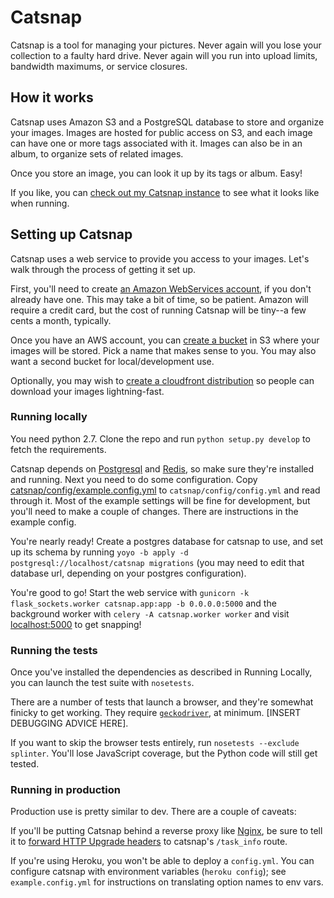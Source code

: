# Catsnap

Catsnap is a tool for managing your pictures. Never again will you lose your collection to a faulty hard drive. Never again will you run into upload limits, bandwidth maximums, or service closures.

## How it works

Catsnap uses Amazon S3 and a PostgreSQL database to store and organize your images. Images are hosted for public access on S3, and each image can have one or more tags associated with it. Images can also be in an album, to organize sets of related images.

Once you store an image, you can look it up by its tags or album. Easy!

If you like, you can [check out my Catsnap instance](https://catsnap.erincall.com) to see what it looks like when running.

## Setting up Catsnap

Catsnap uses a web service to provide you access to your images. Let's walk through the process of getting it set up.

First, you'll need to create [an Amazon WebServices account](https://aws.amazon.com/), if you don't already have one. This may take a bit of time, so be patient. Amazon will require a credit card, but the cost of running Catsnap will be tiny--a few cents a month, typically.

Once you have an AWS account, you can [create a bucket](https://console.aws.amazon.com/s3/home) in S3 where your images will be stored. Pick a name that makes sense to you. You may also want a second bucket for local/development use.

Optionally, you may wish to [create a cloudfront distribution](https://console.aws.amazon.com/cloudfront/home) so people can download your images lightning-fast.

### Running locally

You need python 2.7. Clone the repo and run `python setup.py develop` to fetch the requirements.

Catsnap depends on [Postgresql](http://www.postgresql.org/) and [Redis](http://redis.io/), so make sure they're installed and running. Next you need to do some configuration. Copy [catsnap/config/example.config.yml](catsnap/config/example.config.yml) to `catsnap/config/config.yml` and read through it. Most of the example settings will be fine for development, but you'll need to make a couple of changes. There are instructions in the example config.

You're nearly ready! Create a postgres database for catsnap to use, and set up its schema by running `yoyo -b apply -d postgresql://localhost/catsnap migrations` (you may need to edit that database url, depending on your postgres configuration).

You're good to go! Start the web service with `gunicorn -k flask_sockets.worker catsnap.app:app -b 0.0.0.0:5000` and the background worker with `celery -A catsnap.worker worker` and visit [localhost:5000](http://localhost:5000) to get snapping!

### Running the tests

Once you've installed the dependencies as described in Running Locally, you can launch the test suite with `nosetests`.

There are a number of tests that launch a browser, and they're somewhat finicky to get working. They require [`geckodriver`](https://firefox-source-docs.mozilla.org/testing/geckodriver/geckodriver/), at minimum. [INSERT DEBUGGING ADVICE HERE].

If you want to skip the browser tests entirely, run `nosetests --exclude splinter`. You'll lose JavaScript coverage, but the Python code will still get tested.

### Running in production

Production use is pretty similar to dev. There are a couple of caveats:

If you'll be putting Catsnap behind a reverse proxy like [Nginx](http://nginx.org), be sure to tell it to [forward HTTP Upgrade headers](http://nginx.org/en/docs/http/websocket.html) to catsnap's `/task_info` route.

If you're using Heroku, you won't be able to deploy a `config.yml`. You can configure catsnap with environment variables (`heroku config`); see `example.config.yml` for instructions on translating option names to env vars.
